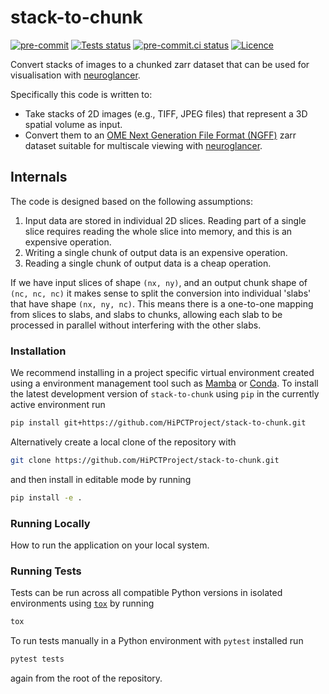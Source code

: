 # stack-to-chunk

[![pre-commit](https://img.shields.io/badge/pre--commit-enabled-brightgreen?logo=pre-commit&logoColor=white)](https://github.com/pre-commit/pre-commit)
[![Tests status][tests-badge]][tests-link]
[![pre-commit.ci status](https://results.pre-commit.ci/badge/github/HiPCTProject/stack-to-chunk/main.svg)](https://results.pre-commit.ci/latest/github/HiPCTProject/stack-to-chunk/main)
[![Licence][licence-badge]](./LICENCE.md)

<!--
[![PyPI version][pypi-version]][pypi-link]
[![Conda-Forge][conda-badge]][conda-link]
[![PyPI platforms][pypi-platforms]][pypi-link]
-->

<!-- prettier-ignore-start -->
[tests-badge]:              https://github.com/HiPCTProject/stack-to-chunk/actions/workflows/tests.yml/badge.svg
[tests-link]:               https://github.com/HiPCTProject/stack-to-chunk/actions/workflows/tests.yml
[linting-badge]:            https://github.com/HiPCTProject/stack-to-chunk/actions/workflows/linting.yml/badge.svg
[linting-link]:             https://github.com/HiPCTProject/stack-to-chunk/actions/workflows/linting.yml
[conda-badge]:              https://img.shields.io/conda/vn/conda-forge/stack-to-chunk
[conda-link]:               https://github.com/conda-forge/stack-to-chunk-feedstock
[pypi-link]:                https://pypi.org/project/stack-to-chunk/
[pypi-platforms]:           https://img.shields.io/pypi/pyversions/stack-to-chunk
[pypi-version]:             https://img.shields.io/pypi/v/stack-to-chunk
[licence-badge]:            https://img.shields.io/badge/License-BSD_3--Clause-blue.svg
<!-- prettier-ignore-end -->

Convert stacks of images to a chunked zarr dataset that can be used for visualisation with [neuroglancer](https://github.com/google/neuroglancer).

Specifically this code is written to:

- Take stacks of 2D images (e.g., TIFF, JPEG files) that represent a 3D spatial volume as input.
- Convert them to an [OME Next Generation File Format (NGFF)](https://ngff.openmicroscopy.org/0.4/index.html) zarr dataset suitable for multiscale viewing with [neuroglancer](https://github.com/google/neuroglancer).

## Internals

The code is designed based on the following assumptions:

1. Input data are stored in individual 2D slices. Reading part of a single slice requires reading the whole slice into memory, and this is an expensive operation.
1. Writing a single chunk of output data is an expensive operation.
1. Reading a single chunk of output data is a cheap operation.

If we have input slices of shape `(nx, ny)`, and an output chunk shape of `(nc, nc, nc)` it makes sense to split the conversion into individual 'slabs' that have shape `(nx, ny, nc)`. This means there is a one-to-one mapping from slices to slabs, and slabs to chunks, allowing each slab to be processed in parallel without interfering with the other slabs.

### Installation

<!-- How to build or install the application. -->

We recommend installing in a project specific virtual environment created using a environment management tool such as [Mamba](https://mamba.readthedocs.io/en/latest/user_guide/mamba.html) or [Conda](https://conda.io/projects/conda/en/latest/). To install the latest development version of `stack-to-chunk` using `pip` in the currently active environment run

```sh
pip install git+https://github.com/HiPCTProject/stack-to-chunk.git
```

Alternatively create a local clone of the repository with

```sh
git clone https://github.com/HiPCTProject/stack-to-chunk.git
```

and then install in editable mode by running

```sh
pip install -e .
```

### Running Locally

How to run the application on your local system.

### Running Tests

<!-- How to run tests on your local system. -->

Tests can be run across all compatible Python versions in isolated environments using
[`tox`](https://tox.wiki/en/latest/) by running

```sh
tox
```

To run tests manually in a Python environment with `pytest` installed run

```sh
pytest tests
```

again from the root of the repository.
